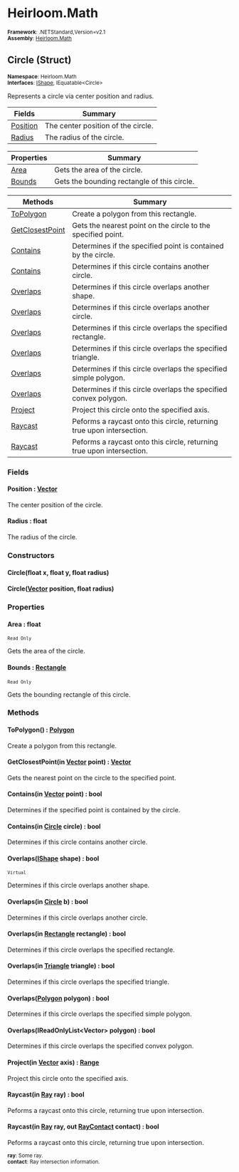# Heirloom.Math

<small>**Framework**: .NETStandard,Version=v2.1</small>  
<small>**Assembly**: [Heirloom.Math](../Heirloom.Math/Heirloom.Math.md)</small>  

## Circle (Struct)
<small>**Namespace**: Heirloom.Math</sub></small>  
<small>**Interfaces**: [IShape](Heirloom.Math.IShape.md), IEquatable\<Circle></small>  

Represents a circle via center position and radius.

| Fields                   | Summary                            |
|--------------------------|------------------------------------|
| [Position](#POSF46C3C91) | The center position of the circle. |
| [Radius](#RAD6E859F5C)   | The radius of the circle.          |

| Properties            | Summary                                     |
|-----------------------|---------------------------------------------|
| [Area](#ARE9F5286F)   | Gets the area of the circle.                |
| [Bounds](#BOUBCFE829) | Gets the bounding rectangle of this circle. |

| Methods                         | Summary                                                               |
|---------------------------------|-----------------------------------------------------------------------|
| [ToPolygon](#TOP44DCF963)       | Create a polygon from this rectangle.                                 |
| [GetClosestPoint](#GET53DD1DC3) | Gets the nearest point on the circle to the specified point.          |
| [Contains](#COND0AE797B)        | Determines if the specified point is contained by the circle.         |
| [Contains](#COND0AE797B)        | Determines if this circle contains another circle.                    |
| [Overlaps](#OVE7F2D7C32)        | Determines if this circle overlaps another shape.                     |
| [Overlaps](#OVE7F2D7C32)        | Determines if this circle overlaps another circle.                    |
| [Overlaps](#OVE7F2D7C32)        | Determines if this circle overlaps the specified rectangle.           |
| [Overlaps](#OVE7F2D7C32)        | Determines if this circle overlaps the specified triangle.            |
| [Overlaps](#OVE7F2D7C32)        | Determines if this circle overlaps the specified simple polygon.      |
| [Overlaps](#OVE7F2D7C32)        | Determines if this circle overlaps the specified convex polygon.      |
| [Project](#PROAD473221)         | Project this circle onto the specified axis.                          |
| [Raycast](#RAY408E945F)         | Peforms a raycast onto this circle, returning true upon intersection. |
| [Raycast](#RAY408E945F)         | Peforms a raycast onto this circle, returning true upon intersection. |

### Fields

#### <a name="POSF46C3C91"></a>Position : [Vector](Heirloom.Math.Vector.md)

The center position of the circle.

#### <a name="RAD6E859F5C"></a>Radius : float

The radius of the circle.

### Constructors

#### Circle(float x, float y, float radius)

#### Circle([Vector](Heirloom.Math.Vector.md) position, float radius)

### Properties

#### <a name="ARE9F5286F"></a>Area : float

<small>`Read Only`</small>

Gets the area of the circle.

#### <a name="BOUBCFE829"></a>Bounds : [Rectangle](Heirloom.Math.Rectangle.md)

<small>`Read Only`</small>

Gets the bounding rectangle of this circle.

### Methods

#### <a name="TOP74E314EF"></a>ToPolygon() : [Polygon](Heirloom.Math.Polygon.md)

Create a polygon from this rectangle.

#### <a name="GETDAC09B5B"></a>GetClosestPoint(in [Vector](Heirloom.Math.Vector.md) point) : [Vector](Heirloom.Math.Vector.md)

Gets the nearest point on the circle to the specified point.


#### <a name="CON33387C1A"></a>Contains(in [Vector](Heirloom.Math.Vector.md) point) : bool

Determines if the specified point is contained by the circle.


#### <a name="CON78E57F16"></a>Contains(in [Circle](Heirloom.Math.Circle.md) circle) : bool

Determines if this circle contains another circle.


#### <a name="OVE450AB809"></a>Overlaps([IShape](Heirloom.Math.IShape.md) shape) : bool
<small>`Virtual`</small>

Determines if this circle overlaps another shape.


#### <a name="OVEF01FC2EF"></a>Overlaps(in [Circle](Heirloom.Math.Circle.md) b) : bool

Determines if this circle overlaps another circle.


#### <a name="OVE5BEF9A70"></a>Overlaps(in [Rectangle](Heirloom.Math.Rectangle.md) rectangle) : bool

Determines if this circle overlaps the specified rectangle.


#### <a name="OVEB6714E43"></a>Overlaps(in [Triangle](Heirloom.Math.Triangle.md) triangle) : bool

Determines if this circle overlaps the specified triangle.


#### <a name="OVE90B1A9F6"></a>Overlaps([Polygon](Heirloom.Math.Polygon.md) polygon) : bool

Determines if this circle overlaps the specified simple polygon.


#### <a name="OVE89F258A7"></a>Overlaps(IReadOnlyList\<Vector> polygon) : bool

Determines if this circle overlaps the specified convex polygon.


#### <a name="PRODD6295AA"></a>Project(in [Vector](Heirloom.Math.Vector.md) axis) : [Range](Heirloom.Math.Range.md)

Project this circle onto the specified axis.


#### <a name="RAYACE7FDBA"></a>Raycast(in [Ray](Heirloom.Math.Ray.md) ray) : bool

Peforms a raycast onto this circle, returning true upon intersection.


#### <a name="RAY4B66C4A9"></a>Raycast(in [Ray](Heirloom.Math.Ray.md) ray, out [RayContact](Heirloom.Math.RayContact.md) contact) : bool

Peforms a raycast onto this circle, returning true upon intersection.

<small>**ray**: <param name="ray">Some ray.</param></small>  
<small>**contact**: <param name="contact">Ray intersection information.</param></small>  

